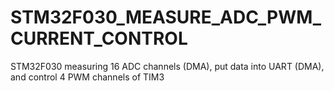 # STM32F030_MEASURE_ADC_PWM_CURRENT_CONTROL
STM32F030 measuring 16 ADC channels (DMA), put data into UART (DMA),  and control 4 PWM channels of TIM3
